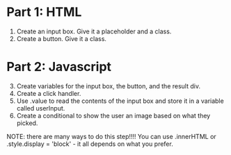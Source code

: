 # Part 1: HTML

1. Create an input box. Give it a placeholder and a class.
2. Create a button. Give it a class.

# Part 2: Javascript

3. Create variables for the input box, the button, and the result div.
4. Create a click handler.
5. Use .value to read the contents of the input box and store it in a variable called userInput.
6. Create a conditional to show the user an image based on what they picked.

NOTE: there are many ways to do this step!!!! You can use .innerHTML or .style.display = 'block' - it all depends on what you prefer.